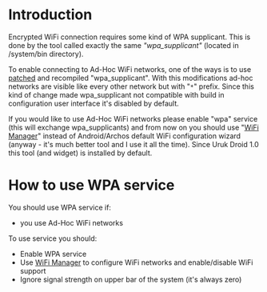 # Introduction #

Encrypted WiFi connection requires some kind of WPA supplicant. This is done by the tool called exactly the same _"wpa\_supplicant"_ (located in /system/bin directory).

To enable connecting to Ad-Hoc WiFi networks, one of the ways is to use [patched](http://szym.net/2010/12/adhoc-wifi-in-android/) and recompiled "wpa\_supplicant". With this modifications ad-hoc networks are visible like every other network but with "`*`" prefix. Since this kind of change made wpa\_supplicant not compatible with build in configuration user interface it's disabled by default.

If you would like to use Ad-Hoc WiFi networks please enable "wpa" service (this will exchange wpa\_supplicants) and from now on you should use "[WiFi Manager](http://www.appbrain.com/app/wifi-manager/org.kman.WifiManager)" instead of Android/Archos default WiFi configuration wizard (anyway - it's much better tool and I use it all the time). Since Uruk Droid 1.0 this tool (and widget) is installed by default.


# How to use WPA service #

You should use WPA service if:
  * you use Ad-Hoc WiFi networks

To use service you should:
  * Enable WPA service
  * Use [WiFi Manager](http://www.appbrain.com/app/wifi-manager/org.kman.WifiManager) to configure WiFi networks and enable/disable WiFi support
  * Ignore signal strength on upper bar of the system (it's always zero)